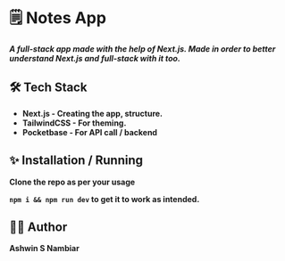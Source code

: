 # 🗒️ Notes App

***A full-stack app made with the help of Next.js. Made in order to better understand Next.js and full-stack with it too.***

## 🛠️ Tech Stack

- **Next.js - Creating the app, structure.**
- **TailwindCSS - For theming.**
- **Pocketbase - For API call / backend**

## ✨ Installation / Running

**Clone the repo as per your usage**

**`npm i && npm run dev` to get it to work as intended.**

## 🧔‍♂️ Author
**Ashwin S Nambiar**
